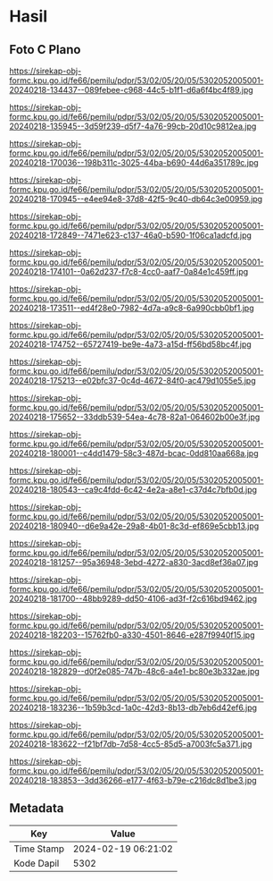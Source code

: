 # Hasil

## Foto C Plano

https://sirekap-obj-formc.kpu.go.id/fe66/pemilu/pdpr/53/02/05/20/05/5302052005001-20240218-134437--089febee-c968-44c5-b1f1-d6a6f4bc4f89.jpg

https://sirekap-obj-formc.kpu.go.id/fe66/pemilu/pdpr/53/02/05/20/05/5302052005001-20240218-135945--3d59f239-d5f7-4a76-99cb-20d10c9812ea.jpg

https://sirekap-obj-formc.kpu.go.id/fe66/pemilu/pdpr/53/02/05/20/05/5302052005001-20240218-170036--198b311c-3025-44ba-b690-44d6a351789c.jpg

https://sirekap-obj-formc.kpu.go.id/fe66/pemilu/pdpr/53/02/05/20/05/5302052005001-20240218-170945--e4ee94e8-37d8-42f5-9c40-db64c3e00959.jpg

https://sirekap-obj-formc.kpu.go.id/fe66/pemilu/pdpr/53/02/05/20/05/5302052005001-20240218-172849--7471e623-c137-46a0-b590-1f06ca1adcfd.jpg

https://sirekap-obj-formc.kpu.go.id/fe66/pemilu/pdpr/53/02/05/20/05/5302052005001-20240218-174101--0a62d237-f7c8-4cc0-aaf7-0a84e1c459ff.jpg

https://sirekap-obj-formc.kpu.go.id/fe66/pemilu/pdpr/53/02/05/20/05/5302052005001-20240218-173511--ed4f28e0-7982-4d7a-a9c8-6a990cbb0bf1.jpg

https://sirekap-obj-formc.kpu.go.id/fe66/pemilu/pdpr/53/02/05/20/05/5302052005001-20240218-174752--65727419-be9e-4a73-a15d-ff56bd58bc4f.jpg

https://sirekap-obj-formc.kpu.go.id/fe66/pemilu/pdpr/53/02/05/20/05/5302052005001-20240218-175213--e02bfc37-0c4d-4672-84f0-ac479d1055e5.jpg

https://sirekap-obj-formc.kpu.go.id/fe66/pemilu/pdpr/53/02/05/20/05/5302052005001-20240218-175652--33ddb539-54ea-4c78-82a1-064602b00e3f.jpg

https://sirekap-obj-formc.kpu.go.id/fe66/pemilu/pdpr/53/02/05/20/05/5302052005001-20240218-180001--c4dd1479-58c3-487d-bcac-0dd810aa668a.jpg

https://sirekap-obj-formc.kpu.go.id/fe66/pemilu/pdpr/53/02/05/20/05/5302052005001-20240218-180543--ca9c4fdd-6c42-4e2a-a8e1-c37d4c7bfb0d.jpg

https://sirekap-obj-formc.kpu.go.id/fe66/pemilu/pdpr/53/02/05/20/05/5302052005001-20240218-180940--d6e9a42e-29a8-4b01-8c3d-ef869e5cbb13.jpg

https://sirekap-obj-formc.kpu.go.id/fe66/pemilu/pdpr/53/02/05/20/05/5302052005001-20240218-181257--95a36948-3ebd-4272-a830-3acd8ef36a07.jpg

https://sirekap-obj-formc.kpu.go.id/fe66/pemilu/pdpr/53/02/05/20/05/5302052005001-20240218-181700--48bb9289-dd50-4106-ad3f-f2c616bd9462.jpg

https://sirekap-obj-formc.kpu.go.id/fe66/pemilu/pdpr/53/02/05/20/05/5302052005001-20240218-182203--15762fb0-a330-4501-8646-e287f9940f15.jpg

https://sirekap-obj-formc.kpu.go.id/fe66/pemilu/pdpr/53/02/05/20/05/5302052005001-20240218-182829--d0f2e085-747b-48c6-a4e1-bc80e3b332ae.jpg

https://sirekap-obj-formc.kpu.go.id/fe66/pemilu/pdpr/53/02/05/20/05/5302052005001-20240218-183236--1b59b3cd-1a0c-42d3-8b13-db7eb6d42ef6.jpg

https://sirekap-obj-formc.kpu.go.id/fe66/pemilu/pdpr/53/02/05/20/05/5302052005001-20240218-183622--f21bf7db-7d58-4cc5-85d5-a7003fc5a371.jpg

https://sirekap-obj-formc.kpu.go.id/fe66/pemilu/pdpr/53/02/05/20/05/5302052005001-20240218-183853--3dd36266-e177-4f63-b79e-c216dc8d1be3.jpg


## Metadata

| Key        | Value               |
| ---------- | ------------------- |
| Time Stamp | 2024-02-19 06:21:02 |
| Kode Dapil | 5302                |



